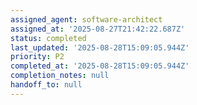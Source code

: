 ```yaml
---
assigned_agent: software-architect
assigned_at: '2025-08-27T21:42:22.687Z'
status: completed
last_updated: '2025-08-28T15:09:05.944Z'
priority: P2
completed_at: '2025-08-28T15:09:05.944Z'
completion_notes: null
handoff_to: null
---
```









